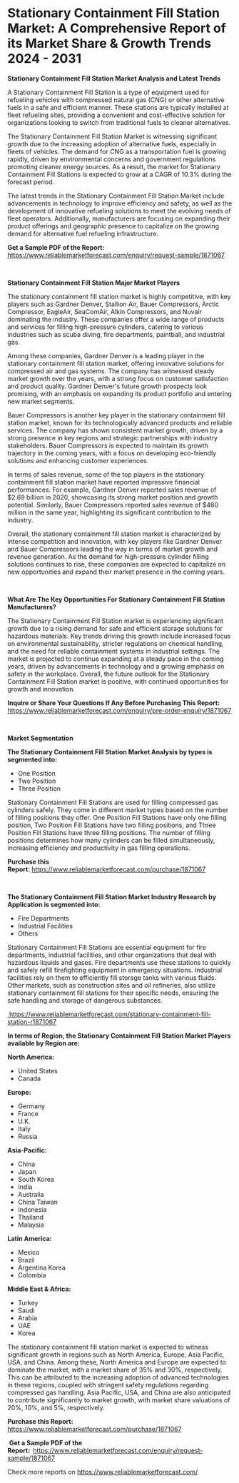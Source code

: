 <p><h1>Stationary Containment Fill Station Market: A Comprehensive Report of its Market Share & Growth Trends 2024 - 2031</h1></p><p><strong>Stationary Containment Fill Station Market Analysis and Latest Trends</strong></p>
<p><p>A Stationary Containment Fill Station is a type of equipment used for refueling vehicles with compressed natural gas (CNG) or other alternative fuels in a safe and efficient manner. These stations are typically installed at fleet refueling sites, providing a convenient and cost-effective solution for organizations looking to switch from traditional fuels to cleaner alternatives.</p><p>The Stationary Containment Fill Station Market is witnessing significant growth due to the increasing adoption of alternative fuels, especially in fleets of vehicles. The demand for CNG as a transportation fuel is growing rapidly, driven by environmental concerns and government regulations promoting cleaner energy sources. As a result, the market for Stationary Containment Fill Stations is expected to grow at a CAGR of 10.3% during the forecast period.</p><p>The latest trends in the Stationary Containment Fill Station Market include advancements in technology to improve efficiency and safety, as well as the development of innovative refueling solutions to meet the evolving needs of fleet operators. Additionally, manufacturers are focusing on expanding their product offerings and geographic presence to capitalize on the growing demand for alternative fuel refueling infrastructure.</p></p>
<p><strong>Get a Sample PDF of the Report:&nbsp;</strong> <a href="https://www.reliablemarketforecast.com/enquiry/request-sample/1871067">https://www.reliablemarketforecast.com/enquiry/request-sample/1871067</a></p>
<p>&nbsp;</p>
<p><strong>Stationary Containment Fill Station Major Market Players</strong></p>
<p><p>The stationary containment fill station market is highly competitive, with key players such as Gardner Denver, Stallion Air, Bauer Compressors, Arctic Compressor, EagleAir, SeaComAir, Alkin Compressors, and Nuvair dominating the industry. These companies offer a wide range of products and services for filling high-pressure cylinders, catering to various industries such as scuba diving, fire departments, paintball, and industrial gas.</p><p>Among these companies, Gardner Denver is a leading player in the stationary containment fill station market, offering innovative solutions for compressed air and gas systems. The company has witnessed steady market growth over the years, with a strong focus on customer satisfaction and product quality. Gardner Denver's future growth prospects look promising, with an emphasis on expanding its product portfolio and entering new market segments.</p><p>Bauer Compressors is another key player in the stationary containment fill station market, known for its technologically advanced products and reliable services. The company has shown consistent market growth, driven by a strong presence in key regions and strategic partnerships with industry stakeholders. Bauer Compressors is expected to maintain its growth trajectory in the coming years, with a focus on developing eco-friendly solutions and enhancing customer experiences.</p><p>In terms of sales revenue, some of the top players in the stationary containment fill station market have reported impressive financial performances. For example, Gardner Denver reported sales revenue of $2.69 billion in 2020, showcasing its strong market position and growth potential. Similarly, Bauer Compressors reported sales revenue of $480 million in the same year, highlighting its significant contribution to the industry.</p><p>Overall, the stationary containment fill station market is characterized by intense competition and innovation, with key players like Gardner Denver and Bauer Compressors leading the way in terms of market growth and revenue generation. As the demand for high-pressure cylinder filling solutions continues to rise, these companies are expected to capitalize on new opportunities and expand their market presence in the coming years.</p></p>
<p>&nbsp;</p>
<p><strong>What Are The Key Opportunities For Stationary Containment Fill Station Manufacturers?</strong></p>
<p><p>The Stationary Containment Fill Station market is experiencing significant growth due to a rising demand for safe and efficient storage solutions for hazardous materials. Key trends driving this growth include increased focus on environmental sustainability, stricter regulations on chemical handling, and the need for reliable containment systems in industrial settings. The market is projected to continue expanding at a steady pace in the coming years, driven by advancements in technology and a growing emphasis on safety in the workplace. Overall, the future outlook for the Stationary Containment Fill Station market is positive, with continued opportunities for growth and innovation.</p></p>
<p><strong>Inquire or Share Your Questions If Any Before Purchasing This Report:</strong> <a href="https://www.reliablemarketforecast.com/enquiry/pre-order-enquiry/1871067">https://www.reliablemarketforecast.com/enquiry/pre-order-enquiry/1871067</a></p>
<p>&nbsp;</p>
<p><strong>Market Segmentation</strong></p>
<p><strong>The Stationary Containment Fill Station Market Analysis by types is segmented into:</strong></p>
<p><ul><li>One Position</li><li>Two Position</li><li>Three Position</li></ul></p>
<p><p>Stationary Containment Fill Stations are used for filling compressed gas cylinders safely. They come in different market types based on the number of filling positions they offer. One Position Fill Stations have only one filling position, Two Position Fill Stations have two filling positions, and Three Position Fill Stations have three filling positions. The number of filling positions determines how many cylinders can be filled simultaneously, increasing efficiency and productivity in gas filling operations.</p></p>
<p><strong>Purchase this Report:&nbsp;</strong><a href="https://www.reliablemarketforecast.com/purchase/1871067">https://www.reliablemarketforecast.com/purchase/1871067</a></p>
<p>&nbsp;</p>
<p><strong>The Stationary Containment Fill Station Market Industry Research by Application is segmented into:</strong></p>
<p><ul><li>Fire Departments</li><li>Industrial Facilities</li><li>Others</li></ul></p>
<p><p>Stationary Containment Fill Stations are essential equipment for fire departments, industrial facilities, and other organizations that deal with hazardous liquids and gases. Fire departments use these stations to quickly and safely refill firefighting equipment in emergency situations. Industrial facilities rely on them to efficiently fill storage tanks with various fluids. Other markets, such as construction sites and oil refineries, also utilize stationary containment fill stations for their specific needs, ensuring the safe handling and storage of dangerous substances.</p></p>
<p><a href="https://www.reliablemarketforecast.com/stationary-containment-fill-station-r1871067">&nbsp;https://www.reliablemarketforecast.com/stationary-containment-fill-station-r1871067</a></p>
<p><strong>In terms of Region, the Stationary Containment Fill Station Market Players available by Region are:</strong></p>
<p>
    <p> <strong> North America: </strong>
        <ul>
            <li>United States</li>
            <li>Canada</li>
        </ul>
        </p> 
    <p> <strong> Europe: </strong>
        <ul>
            <li>Germany</li>
            <li>France</li>
            <li>U.K.</li>
            <li>Italy</li>
            <li>Russia</li>
        </ul>
        </p> 
    <p> <strong> Asia-Pacific: </strong>
        <ul>
            <li>China</li>
            <li>Japan</li>
            <li>South Korea</li>
            <li>India</li>
            <li>Australia</li>
            <li>China Taiwan</li>
            <li>Indonesia</li>
            <li>Thailand</li>
            <li>Malaysia</li>
        </ul>
        </p> 
    <p> <strong> Latin America: </strong>
        <ul>
            <li>Mexico</li>
            <li>Brazil</li>
            <li>Argentina Korea</li>
            <li>Colombia</li>
        </ul>
        </p> 
    <p> <strong> Middle East & Africa: </strong>
        <ul>
            <li>Turkey</li>
            <li>Saudi</li>
            <li>Arabia</li>
            <li>UAE</li>
            <li>Korea</li>
        </ul>
    </p>
    </p>
<p><p>The stationary containment fill station market is expected to witness significant growth in regions such as North America, Europe, Asia Pacific, USA, and China. Among these, North America and Europe are expected to dominate the market, with a market share of 35% and 30%, respectively. This can be attributed to the increasing adoption of advanced technologies in these regions, coupled with stringent safety regulations regarding compressed gas handling. Asia Pacific, USA, and China are also anticipated to contribute significantly to market growth, with market share valuations of 20%, 10%, and 5%, respectively.</p></p>
<p><strong>Purchase this Report: </strong><a href="https://www.reliablemarketforecast.com/purchase/1871067">https://www.reliablemarketforecast.com/purchase/1871067</a></p>
<p>&nbsp;<strong>Get a Sample PDF of the Report:&nbsp;&nbsp;</strong><a href="https://www.reliablemarketforecast.com/enquiry/request-sample/1871067">https://www.reliablemarketforecast.com/enquiry/request-sample/1871067</a></p>
<p><strong></strong></p>
<p>Check more reports on <a href="https://www.reliablemarketforecast.com/">https://www.reliablemarketforecast.com/</a></p>